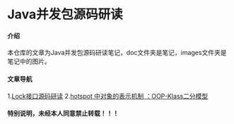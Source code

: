# Java并发包源码研读

#### 介绍
本仓库的文章为Java并发包源码研读笔记，doc文件夹是笔记，images文件夹是笔记中的图片。

#### 文章导航
1.[Lock接口源码研读](./doc/Lock.md)
2.[hotspot 中对象的表示机制 ：OOP-Klass二分模型](./doc/hotspot的对象表示oop-klass模型.md)



#### 特别说明，未经本人同意禁止转载！！！
